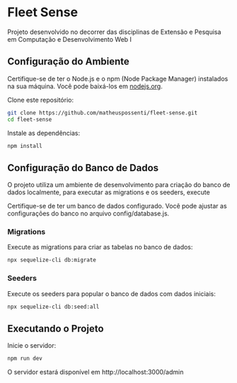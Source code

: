 # Fleet Sense
Projeto desenvolvido no decorrer das disciplinas de Extensão e Pesquisa em Computação e Desenvolvimento Web I

## Configuração do Ambiente

Certifique-se de ter o Node.js e o npm (Node Package Manager) instalados na sua máquina. Você pode baixá-los em [nodejs.org](https://nodejs.org/).

Clone este repositório:

```bash
git clone https://github.com/matheuspossenti/fleet-sense.git
cd fleet-sense
```

Instale as dependências:

```bash
npm install
```
## Configuração do Banco de Dados

O projeto utiliza um ambiente de desenvolvimento para criação do banco de dados localmente, para executar as migrations e os seeders, execute

Certifique-se de ter um banco de dados configurado. Você pode ajustar as configurações do banco no arquivo config/database.js.

### Migrations

Execute as migrations para criar as tabelas no banco de dados:

```bash
npx sequelize-cli db:migrate
```

### Seeders

Execute os seeders para popular o banco de dados com dados iniciais:

```bash
npx sequelize-cli db:seed:all
```

## Executando o Projeto
Inicie o servidor:

```bash
npm run dev
```

O servidor estará disponível em http://localhost:3000/admin
